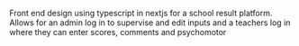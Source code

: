 Front end design using typescript in nextjs for a school result platform. Allows for an admin log in to supervise and edit inputs and a teachers log in where they can enter scores, comments and psychomotor 
